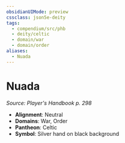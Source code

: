 ```yaml
---
obsidianUIMode: preview
cssclass: json5e-deity
tags:
  - compendium/src/phb
  - deity/celtic
  - domain/war
  - domain/order
aliases:
  - Nuada
---
```

# Nuada
*Source: Player's Handbook p. 298* 

- **Alignment**: Neutral
- **Domains**: War, Order
- **Pantheon**: Celtic
- **Symbol**: Silver hand on black background